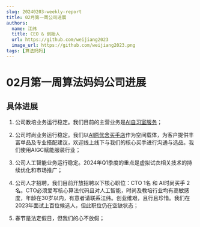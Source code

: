 ```yaml
---
slug: 20240203-weekly-report
title: 02月第一周公司进展
authors:
  name: 江纬
  title: CEO & 创始人
  url: https://github.com/weijiang2023
  image_url: https://github.com/weijiang2023.png
tags: [算法妈妈]
---
```


# 02月第一周算法妈妈公司进展
## 具体进展

1. 公司教培业务运行稳定。我们目前的主营业务是[AI自习室服务](https://www.algmon.com/docs/space.for.education)；

2. 公司时尚业务运行稳定。我们以[AI原优舍买手店](https://www.algmon.com/docs/space.for.fashion)作为空间载体，为客户提供丰富单品及专业搭配建议，欢迎线上线下与我们的核心买手进行沟通与选品。我们使用AIGC赋能服装行业；

3. 公司人工智能业务运行稳定。2024年Q1季度的重点是虚拟试衣相关技术的持续优化和市场推广；

4. 公司人才招聘，我们目前开放招聘以下核心职位：CTO 1名 和 AI时尚买手 2名。CTO必须爱写核心算法代码且对人工智能，时尚及教培行业均有高敏感度，年龄在30岁以内，有意者请联系江纬。创业维艰，且行且珍惜。我们在2023年面试上百位候选人，但此职位仍在空缺状态；

5. 春节是法定假日，但我们的心不放假；